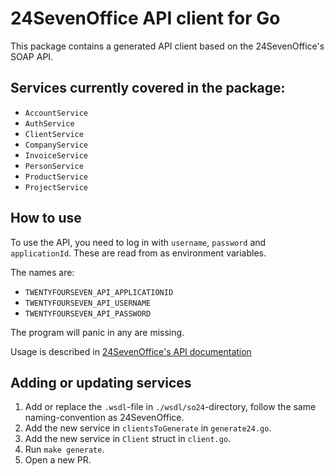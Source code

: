 # 24SevenOffice API client for Go

This package contains a generated API client based on the 24SevenOffice's SOAP API.

## Services currently covered in the package:

- `AccountService`
- `AuthService`
- `ClientService`
- `CompanyService`
- `InvoiceService`
- `PersonService`
- `ProductService`
- `ProjectService`

## How to use

To use the API, you need to log in with `username`, `password` and `applicationId`. These are read from as environment variables.

The names are:

- `TWENTYFOURSEVEN_API_APPLICATIONID`
- `TWENTYFOURSEVEN_API_USERNAME`
- `TWENTYFOURSEVEN_API_PASSWORD`

The program will panic in any are missing.

Usage is described in [24SevenOffice's API documentation](https://developer.24sevenoffice.com/docs/)

## Adding or updating services

1. Add or replace the `.wsdl`-file in `./wsdl/so24`-directory, follow the same
   naming-convention as 24SevenOffice.
1. Add the new service in `clientsToGenerate` in `generate24.go`.
1. Add the new service in `Client` struct in `client.go`.
1. Run `make generate`.
1. Open a new PR.
